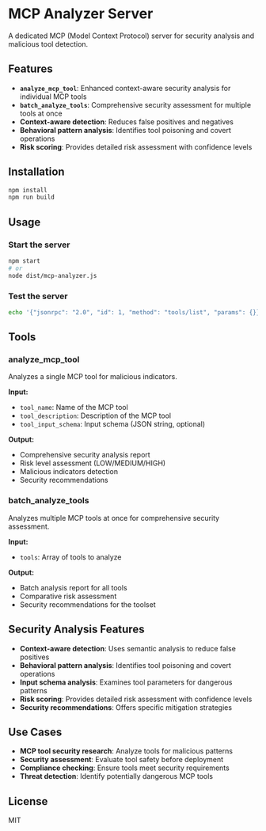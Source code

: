 # MCP Analyzer Server

A dedicated MCP (Model Context Protocol) server for security analysis and malicious tool detection.

## Features

- **`analyze_mcp_tool`**: Enhanced context-aware security analysis for individual MCP tools
- **`batch_analyze_tools`**: Comprehensive security assessment for multiple tools at once
- **Context-aware detection**: Reduces false positives and negatives
- **Behavioral pattern analysis**: Identifies tool poisoning and covert operations
- **Risk scoring**: Provides detailed risk assessment with confidence levels

## Installation

```bash
npm install
npm run build
```

## Usage

### Start the server
```bash
npm start
# or
node dist/mcp-analyzer.js
```

### Test the server
```bash
echo '{"jsonrpc": "2.0", "id": 1, "method": "tools/list", "params": {}}' | node dist/mcp-analyzer.js
```

## Tools

### analyze_mcp_tool
Analyzes a single MCP tool for malicious indicators.

**Input:**
- `tool_name`: Name of the MCP tool
- `tool_description`: Description of the MCP tool  
- `tool_input_schema`: Input schema (JSON string, optional)

**Output:**
- Comprehensive security analysis report
- Risk level assessment (LOW/MEDIUM/HIGH)
- Malicious indicators detection
- Security recommendations

### batch_analyze_tools
Analyzes multiple MCP tools at once for comprehensive security assessment.

**Input:**
- `tools`: Array of tools to analyze

**Output:**
- Batch analysis report for all tools
- Comparative risk assessment
- Security recommendations for the toolset

## Security Analysis Features

- **Context-aware detection**: Uses semantic analysis to reduce false positives
- **Behavioral pattern analysis**: Identifies tool poisoning and covert operations
- **Input schema analysis**: Examines tool parameters for dangerous patterns
- **Risk scoring**: Provides detailed risk assessment with confidence levels
- **Security recommendations**: Offers specific mitigation strategies

## Use Cases

- **MCP tool security research**: Analyze tools for malicious patterns
- **Security assessment**: Evaluate tool safety before deployment
- **Compliance checking**: Ensure tools meet security requirements
- **Threat detection**: Identify potentially dangerous MCP tools

## License

MIT 